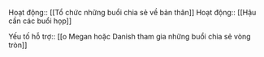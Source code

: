 Hoạt động:: [[Tổ chức những buổi chia sẻ về bản thân]]
Hoạt động:: [[Hậu cần các buổi họp]]

Yếu tố hỗ trợ:: [[o Megan hoặc Danish tham gia những buổi chia sẻ vòng tròn]]